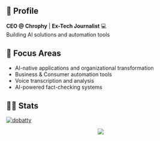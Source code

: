 ## 👋 Profile
**CEO @ Chrophy** | **Ex-Tech Journalist** 💻  
Building AI solutions and automation tools

## 💼 Focus Areas
- AI-native applications and organizational transformation
- Business & Consumer automation tools
- Voice transcription and analysis
- AI-powered fact-checking systems

## 👨‍💻 Stats
<p align="left">
  <a href="https://github.com/dobatty">
    <img src="https://komarev.com/ghpvc/?username=dobatty&style=for-the-badge" alt="dobatty" />
  </a>
</p>

<p align="left">
  <!-- 統計を一時的に非表示
　<img  
    alt="github-stats"
    height="170px" 
    src="https://github-readme-stats.vercel.app/api?username=dobatty&rank_icon=github&count_private=true&theme=tokyonight" 
  />
  <img 
    alt="most-used-languages"
    height="170px"
    src="https://github-readme-stats.vercel.app/api/top-langs/?username=dobatty&layout=compact&theme=tokyonight&langs_count=8&card_width=320&hide=html,css,scss&size_weight=0.5&count_weight=0.5"
  />
  -->
</p>

<div align="center">
  <img src="https://github-readme-activity-graph.vercel.app/graph?username=dobatty&custom_title=dobatty's%20GitHub%20Activity%20Graph&bg_color=0d1117&color=58a6ff&line=58a6ff&point=58a6ff&area=true&hide_border=true" />
</div>